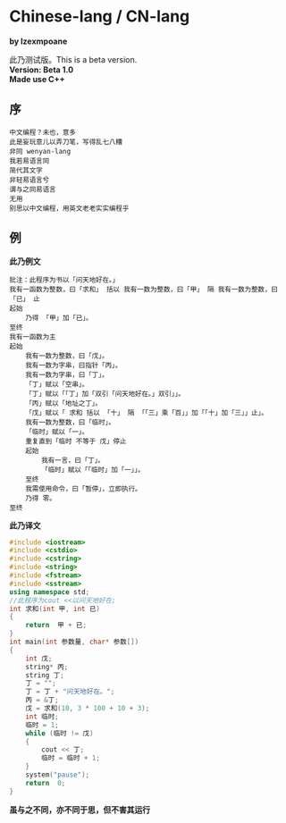 # Chinese-lang / CN-lang
**by lzexmpoane**

此乃测试版。This is a beta version.  
**Version: Beta 1.0**  
**Made use C++**

## 序
```
中文编程？未也，意多
此是妄玩意儿以弄刀笔，写得乱七八糟
非同 wenyan-lang
我若易语言同
简代其文字
非轻易语言兮
谓与之同易语言
无用
别思以中文编程，用英文老老实实编程乎
```
## 例
**此乃例文**
```cn-lang
批注：此程序为书以「问天地好在。」
我有一函数为整数，曰「求和」 括以 我有一数为整数，曰「甲」 隔 我有一数为整数，曰「已」 止
起始
	乃得 「甲」加「已」。
至终
我有一函数为主
起始
	我有一数为整数，曰「戊」。
	我有一数为字串，曰指针「丙」。
	我有一数为字串，曰「丁」。
	「丁」赋以「空串」。
	「丁」赋以「「丁」加「双引「问天地好在。」双引」」。
	「丙」赋以「地址之丁」。
	「戊」赋以「 求和 括以 「十」 隔 「「三」乘「百」」加「「十」加「三」」止」。
	我有一数为整数，曰「临时」。
	「临时」赋以「一」。
	重复直到「临时 不等于 戊」停止
	起始
		我有一言，曰「丁」。
		「临时」赋以「「临时」加「一」」。
	至终
	我需使用命令，曰「暂停」，立即执行。
	乃得 零。
至终
```

**此乃译文**

```cpp
#include <iostream>
#include <cstdio>
#include <cstring>
#include <string>
#include <fstream>
#include <sstream>
using namespace std;
//此程序为cout <<以问天地好在;
int 求和(int 甲, int 已)
{
    return  甲 + 已;
}
int main(int 参数量, char* 参数[])
{
    int 戊;
    string* 丙;
    string 丁;
    丁 = "";
    丁 = 丁 + "问天地好在。";
    丙 = &丁;
    戊 = 求和(10, 3 * 100 + 10 + 3);
    int 临时;
    临时 = 1;
    while (临时 != 戊)
    {
        cout << 丁;
        临时 = 临时 + 1;
    }
    system("pause");
    return  0;
}
```
**虽与之不同，亦不同于思，但不害其运行**